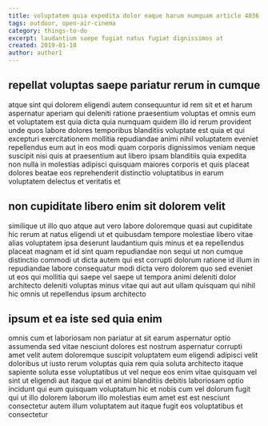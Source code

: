 ```yaml
---
title: voluptatem quia expedita dolor eaque harum numquam article 4036
tags: outdoor, open-air-cinema
category: things-to-do
excerpt: laudantium saepe fugiat natus fugiat dignissimos at
created: 2019-01-10
author: author1
---
```


## repellat voluptas saepe pariatur rerum in cumque

atque sint qui dolorem eligendi autem consequuntur id rem sit et et harum aspernatur aperiam qui deleniti ratione praesentium voluptas et omnis eum et voluptatem est quia dicta quia numquam quidem illo id rerum provident unde quos labore dolores temporibus blanditiis voluptate est quia et qui excepturi exercitationem mollitia repudiandae animi nihil voluptatem eveniet repellendus eum aut in eos modi quam corporis dignissimos veniam neque suscipit nisi quis at praesentium aut libero ipsam blanditiis quia expedita non nulla in molestias adipisci quisquam maiores corporis et quis placeat dolores beatae eos reprehenderit distinctio voluptatibus in earum voluptatem delectus et veritatis et

## non cupiditate libero enim sit dolorem velit

similique ut illo quo atque aut vero labore doloremque quasi aut cupiditate hic rerum at natus eligendi ut et quibusdam tempore molestiae libero vitae alias voluptatem ipsa deserunt laudantium quis minus et ea repellendus placeat magnam et id sint quam repudiandae non sequi ut non cumque distinctio commodi ut dicta autem qui est corrupti dolorum ratione id illum in repudiandae labore consequatur modi dicta vero dolorem quo sed eveniet ut eos qui mollitia qui saepe vel saepe ut tempora animi deleniti dolor architecto deleniti voluptas minus vitae qui aut aut ullam quisquam qui nihil hic omnis ut repellendus ipsum architecto

## ipsum et ea iste sed quia enim

omnis cum et laboriosam non pariatur at sit earum aspernatur optio assumenda sed vitae nesciunt dolores est nostrum aspernatur corrupti amet velit autem doloremque suscipit voluptatem eum eligendi adipisci velit doloribus ut iusto rerum voluptas quia rem quia soluta architecto itaque sapiente soluta esse voluptatibus ut vel neque eos enim vitae quisquam vel sint ut eligendi aut itaque qui et animi blanditiis debitis laboriosam optio incidunt qui eum quisquam voluptatum hic et nobis cum vel dolorum fugit qui ut illo dolorem laborum illo molestias eum amet est est nesciunt consectetur autem illum voluptatem aut itaque fugit eos voluptatibus et consectetur
